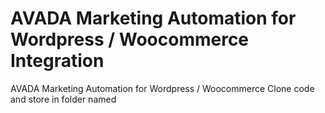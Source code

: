 # AVADA Marketing Automation for Wordpress / Woocommerce Integration

AVADA Marketing Automation for Wordpress / Woocommerce
Clone code and store in folder named 

